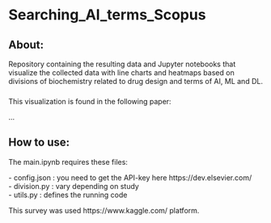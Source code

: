 # Searching_AI_terms_Scopus

<h2 align="left">About:</h2>

<p align="left">Repository containing the resulting data and Jupyter notebooks that visualize the collected data with line charts and heatmaps based on divisions of biochemistry related to drug design and terms of AI, ML and DL.</p>

###

<p align="left">This visualization is found in the following paper: </p>

<p align="left">...</p>

###
<h2 align="left">How to use:</h2>

<p align="left">The main.ipynb requires these files: </p>
<p align="left">- config.json : you need to get the API-key here  https://dev.elsevier.com/ <br>- division.py : vary depending on study <br>- utils.py : defines the running code</p>

<p align="left">This survey was used https://www.kaggle.com/ platform.</p>
